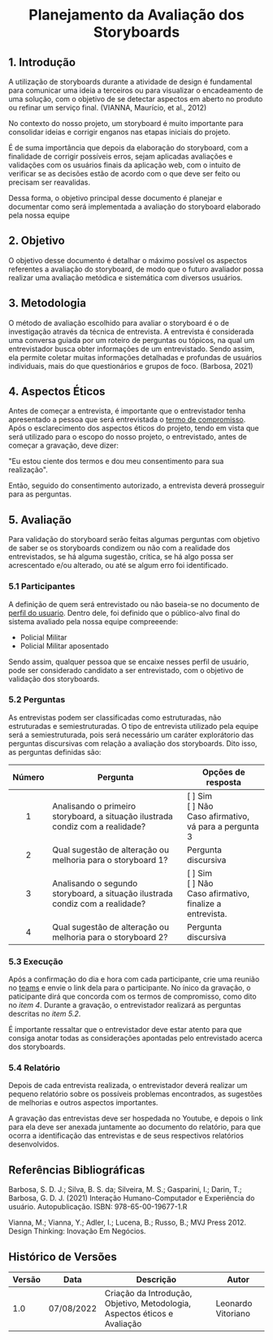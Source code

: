 # <center> Planejamento da Avaliação dos Storyboards


## 1. Introdução

A utilização de storyboards durante a atividade de design é fundamental para comunicar uma ideia a terceiros ou para visualizar o encadeamento de uma solução, com o objetivo de se detectar aspectos em aberto no produto ou refinar um serviço final. (VIANNA, Maurício, et al., 2012)

No contexto do nosso projeto, um storyboard é muito importante para consolidar ideias e corrigir enganos nas etapas iniciais do projeto.

É de suma importância que depois da elaboração do storyboard, com a finalidade de corrigir possíveis erros, 
sejam aplicadas avaliações e validações com os usuários finais da aplicação web, com o intuito de verificar se as decisões estão de acordo com o que deve ser feito ou precisam ser reavalidas.

Dessa forma, o objetivo principal desse documento é planejar e documentar como será implementada a avaliação do storyboard elaborado pela nossa equipe


## 2. Objetivo

O objetivo desse documento é detalhar o máximo possível os aspectos referentes a avaliação do storyboard, de modo que o futuro avaliador possa realizar uma avaliação metódica e sistemática com diversos usuários.

## 3. Metodologia

O método de avaliação escolhido para avaliar o storyboard é o de investigação através da técnica de entrevista.
A entrevista é considerada uma conversa guiada por um roteiro de perguntas ou tópicos, na qual um entrevistador busca obter informações de um entrevistado. Sendo assim, ela permite coletar muitas informações detalhadas e profundas de usuários individuais, mais do que questionários e grupos de foco. (Barbosa, 2021)

## 4. Aspectos Éticos 

Antes de começar a entrevista, é importante que o entrevistador tenha apresentado a pessoa que será entrevistada o <a href="https://interacao-humano-computador.github.io/2022.1-PMDF/#/analise_de_requisitos/aspectos_eticos">termo de compromisso</a>. Após o esclarecimento dos aspectos éticos do projeto, tendo em vista que será utilizado para o escopo do nosso projeto, o entrevistado, antes de começar a gravação, deve dizer:

"Eu estou ciente dos termos e dou meu consentimento para sua realização".

Então, seguido do consentimento autorizado, a entrevista deverá prosseguir para as perguntas.

## 5. Avaliação

Para validação do storyboard serão feitas algumas perguntas com objetivo de saber se os storyboards condizem ou não com a realidade dos entrevistados, se há alguma sugestão, crítica, se há algo possa ser acrescentado e/ou alterado, ou até se algum erro foi identificado.

### 5.1 Participantes

A definição de quem será entrevistado ou não baseia-se no documento de <a href="https://interacao-humano-computador.github.io/2022.1-PMDF/#/analise_de_requisitos/perfil_do_usuario">perfil do usuario</a>. Dentro dele, foi definido que o público-alvo final do sistema avaliado pela nossa equipe compreeende:

- Policial Militar
- Policial Militar aposentado

Sendo assim, qualquer pessoa que se encaixe nesses perfil de usuário, pode ser considerado candidato a ser entrevistado, com o objetivo de validação dos storyboards.

### 5.2 Perguntas

As entrevistas podem ser classificadas como estruturadas, não estruturadas e semiestruturadas. O tipo de entrevista utilizado pela equipe será a semiestruturada, pois será necessário um caráter explorátorio das perguntas discursivas com relação a avaliação dos storyboards. Dito isso, as perguntas definidas são:

| Número | <center>Pergunta | <center>Opções de resposta |
|:---:|:----------|:-------------------|
| 1 | Analisando o primeiro storyboard, a situação ilustrada condiz com a realidade? | [ ] Sim<br>[ ] Não<br> Caso afirmativo, vá para a pergunta 3 |
| 2 | Qual sugestão de alteração ou melhoria para o storyboard 1? | Pergunta discursiva |
| 3 | Analisando o segundo storyboard,  a situação ilustrada condiz com a realidade? | [ ] Sim<br>[ ] Não<br>  Caso afirmativo, finalize a entrevista. |
| 4 | Qual sugestão de alteração ou melhoria para o storyboard 2? | Pergunta discursiva |

### 5.3 Execução

Após a confirmação do dia e hora com cada participante, crie uma reunião no [teams](https://www.microsoft.com/pt-br/microsoft-teams/group-chat-software) e envie o link dela para o participante. No ínico da gravação, o paticipante dirá que concorda com os termos de compromisso, como dito no *item 4*. Durante a gravação, o entrevistador realizará as perguntas descritas no *item 5.2*. 

É importante ressaltar que o entrevistador deve estar atento para que consiga anotar todas as considerações apontadas pelo entrevistado acerca dos storyboards. 

### 5.4 Relatório

Depois de cada entrevista realizada, o entrevistador deverá realizar um pequeno relatório sobre os possíveis problemas encontrados, as sugestões de melhorias e outros aspectos importantes.

A gravação das entrevistas deve ser hospedada no Youtube, e depois o link para ela deve ser anexada juntamente ao documento do relatório, para que ocorra a identificação das entrevistas e de seus respectivos relatórios desenvolvidos. 


## Referências Bibliográficas

Barbosa, S. D. J.; Silva, B. S. da; Silveira, M. S.; Gasparini, I.; Darin, T.; Barbosa, G. D. J. (2021)
Interação Humano-Computador e Experiência do usuário. Autopublicação. ISBN: 978-65-00-19677-1.R

Vianna, M.; Vianna, Y.; Adler, I.; Lucena, B.; Russo, B.; MVJ Press 2012. Design Thinking: Inovação Em Negócios.

## Histórico de Versões

| Versão | Data        | Descrição                                                                  | Autor                       |
|--------|-------------|----------------------------------------------------------------------------|-----------------------------|
| 1.0    | 07/08/2022  | Criação da Introdução, Objetivo, Metodologia, Aspectos éticos e Avaliação  | Leonardo Vitoriano          |

